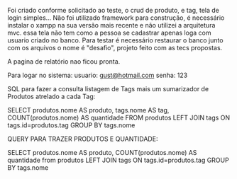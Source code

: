 Foi criado conforme solicitado ao teste, o crud de produto, e tag, tela de login simples... 
Não foi utilizado framework para construção, é necessário instalar o xampp na sua versão mais recente e não utilizei a arquitetura mvc.
essa tela não tem como a pessoa se cadastrar apenas loga com usuario criado no banco.
Para testar é necessário restaurar o banco junto com os arquivos o nome é "desafio", projeto feito com as tecs propostas. 

A pagina de relatório nao ficou pronta. 

Para logar no sistema:
usuario: gust@hotmail.com
senha:  123

SQL para fazer a consulta   listagem de Tags mais um sumarizador de Produtos atrelado a cada Tag:

SELECT produtos.nome AS produto, 
tags.nome AS tag,
 COUNT(produtos.nome) AS quantidade 
FROM produtos
 LEFT JOIN tags ON tags.id=produtos.tag 
GROUP BY tags.nome


QUERY PARA TRAZER PRODUTOS E QUANTIDADE: 

SELECT produtos.nome AS produto,
 COUNT(produtos.nome) AS quantidade 
from produtos 
LEFT JOIN tags ON tags.id=produtos.tag 
GROUP BY tags.nome
